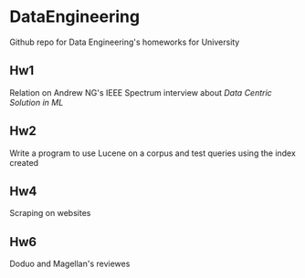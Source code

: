 # DataEngineering
Github repo for Data Engineering's homeworks for University

## Hw1
Relation on Andrew NG's IEEE Spectrum interview about *Data Centric Solution in ML*

## Hw2
Write a program to use Lucene on a corpus and test queries using the index created

## Hw4
Scraping on websites

## Hw6
Doduo and Magellan's reviewes

